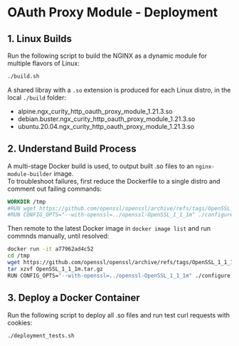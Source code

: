 # OAuth Proxy Module - Deployment

## 1. Linux Builds

Run the following script to build the NGINX as a dynamic module for multiple flavors of Linux:

```bash
./build.sh
```

A shared libray with a `.so` extension is produced for each Linux distro, in the local `./build` folder:

- alpine.ngx_curity_http_oauth_proxy_module_1.21.3.so
- debian.buster.ngx_curity_http_oauth_proxy_module_1.21.3.so
- ubuntu.20.04.ngx_curity_http_oauth_proxy_module_1.21.3.so

## 2. Understand Build Process

A multi-stage Docker build is used, to output built .so files to an `nginx-module-builder` image.\
To troubleshoot failures, first reduce the Dockerfile to a single distro and comment out failing commands:

```dockerfile
WORKDIR /tmp
#RUN wget https://github.com/openssl/openssl/archive/refs/tags/OpenSSL_1_1_1m.tar.gz && tar xzvf OpenSSL_1_1_1m.tar.gz
#RUN CONFIG_OPTS="--with-openssl=../openssl-OpenSSL_1_1_1m" ./configure && make
```

Then remote to the latest Docker image in `docker image list` and run commnds manually, until resolved:

```bash
docker run -it a77962ad4c52
cd /tmp
wget https://github.com/openssl/openssl/archive/refs/tags/OpenSSL_1_1_1m.tar.gz
tar xzvf OpenSSL_1_1_1m.tar.gz
RUN CONFIG_OPTS="--with-openssl=../openssl-OpenSSL_1_1_1m" ./configure && make
```

## 3. Deploy a Docker Container

Run the following script to deploy all .so files and run test curl requests with cookies:

```bash
./deployment_tests.sh
```
